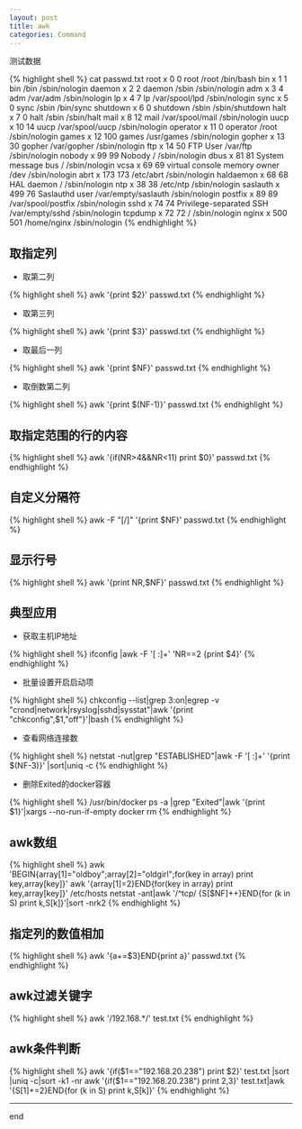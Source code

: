 ```yaml
---
layout: post
title: awk
categories: Command
---
```





测试数据

{% highlight shell %}
cat passwd.txt 
root x 0 0 root /root /bin/bash
bin x 1 1 bin /bin /sbin/nologin
daemon x 2 2 daemon /sbin /sbin/nologin
adm x 3 4 adm /var/adm /sbin/nologin
lp x 4 7 lp /var/spool/lpd /sbin/nologin
sync x 5 0 sync /sbin /bin/sync
shutdown x 6 0 shutdown /sbin /sbin/shutdown
halt x 7 0 halt /sbin /sbin/halt
mail x 8 12 mail /var/spool/mail /sbin/nologin
uucp x 10 14 uucp /var/spool/uucp /sbin/nologin
operator x 11 0 operator /root /sbin/nologin
games x 12 100 games /usr/games /sbin/nologin
gopher x 13 30 gopher /var/gopher /sbin/nologin
ftp x 14 50 FTP User /var/ftp /sbin/nologin
nobody x 99 99 Nobody / /sbin/nologin
dbus x 81 81 System message bus / /sbin/nologin
vcsa x 69 69 virtual console memory owner /dev /sbin/nologin
abrt x 173 173  /etc/abrt /sbin/nologin
haldaemon x 68 68 HAL daemon / /sbin/nologin
ntp x 38 38  /etc/ntp /sbin/nologin
saslauth x 499 76 Saslauthd user /var/empty/saslauth /sbin/nologin
postfix x 89 89  /var/spool/postfix /sbin/nologin
sshd x 74 74 Privilege-separated SSH /var/empty/sshd /sbin/nologin
tcpdump x 72 72  / /sbin/nologin
nginx x 500 501  /home/nginx /sbin/nologin
{% endhighlight %}



## 取指定列

* 取第二列

{% highlight shell %}
awk '{print $2}' passwd.txt
{% endhighlight %}

* 取第三列

{% highlight shell %}
awk '{print $3}' passwd.txt
{% endhighlight %}

* 取最后一列

{% highlight shell %}
awk '{print $NF}' passwd.txt
{% endhighlight %}

* 取倒数第二列

{% highlight shell %}
awk '{print $(NF-1)}' passwd.txt
{% endhighlight %}


## 取指定范围的行的内容

{% highlight shell %}
awk '{if(NR>4&&NR<11) print $0}' passwd.txt
{% endhighlight %}


## 自定义分隔符

{% highlight shell %}
awk -F "[/]" '{print $NF}' passwd.txt 
{% endhighlight %}


## 显示行号

{% highlight shell %}
awk '{print NR,$NF}' passwd.txt
{% endhighlight %}



## 典型应用


* 获取主机IP地址

{% highlight shell %}
ifconfig |awk -F '[ :]+' 'NR==2 {print $4}'
{% endhighlight %}

* 批量设置开启启动项

{% highlight shell %}
chkconfig --list|grep 3:on|egrep -v "crond|network|rsyslog|sshd|sysstat"|awk '{print "chkconfig",$1,"off"}'|bash
{% endhighlight %}

* 查看网络连接数

{% highlight shell %}
netstat -nut|grep "ESTABLISHED"|awk -F '[ :]+' '{print $(NF-3)}' |sort|uniq -c
{% endhighlight %}

* 删除Exited的docker容器

{% highlight shell %}
/usr/bin/docker ps -a |grep "Exited"|awk '{print $1}'|xargs --no-run-if-empty docker rm
{% endhighlight %}


## awk数组

{% highlight shell %}
awk 'BEGIN{array[1]="oldboy";array[2]="oldgirl";for(key in array) print key,array[key]}'
awk '{array[$1]=$2}END{for(key in array) print key,array[key]}' /etc/hosts
netstat -ant|awk '/^tcp/ {S[$NF]++}END{for (k in S) print k,S[k]}'|sort -nrk2
{% endhighlight %}



## 指定列的数值相加

{% highlight shell %}
awk '{a+=$3}END{print a}' passwd.txt
{% endhighlight %}

## awk过滤关键字

{% highlight shell %}
awk '/192.168.*/' test.txt
{% endhighlight %}


## awk条件判断

{% highlight shell %}
awk '{if($1=="192.168.20.238") print $2}' test.txt |sort |uniq -c|sort -k1 -nr
awk '{if($1=="192.168.20.238") print $2,$3}' test.txt|awk '{S[$1]+=$2}END{for (k in S) print k,S[k]}'
{% endhighlight %}


--------------------------

end
